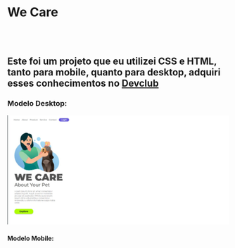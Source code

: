 <h1>We Care</h1>
<br>
<br>
<h2>Este foi um projeto que eu utilizei CSS e HTML, tanto para mobile, quanto para desktop, adquiri esses conhecimentos no <a href="https://rodolfomori.com.br/devclub"> Devclub </a></h2>

<h3>Modelo Desktop:</h3>
<img src="https://raw.githubusercontent.com/Joaovcl17/We-Care/f6bf6bed123ee6261efb5b107d2d670ad61db455/assets/We%20care%20desktop.jpg">
<br>
<h4>Modelo Mobile:</h4>
